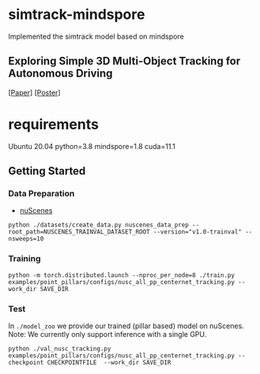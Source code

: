 # simtrack-mindspore
Implemented the simtrack model based on mindspore
## Exploring Simple 3D Multi-Object Tracking for Autonomous Driving

[[Paper]](https://arxiv.org/pdf/2108.10312.pdf) [[Poster]](poster.pdf)

# requirements
Ubuntu 20.04
python=3.8
mindspore=1.8
cuda=11.1

## Getting Started

### Data Preparation 
* [nuScenes](https://www.nuscenes.org)
```
python ./datasets/create_data.py nuscenes_data_prep --root_path=NUSCENES_TRAINVAL_DATASET_ROOT --version="v1.0-trainval" --nsweeps=10
```

### Training
```
python -m torch.distributed.launch --nproc_per_node=8 ./train.py examples/point_pillars/configs/nusc_all_pp_centernet_tracking.py --work_dir SAVE_DIR
```

### Test
In `./model_zoo` we provide our trained (pillar based) model on nuScenes.          
Note: We currently only support inference with a single GPU.
```
python ./val_nusc_tracking.py examples/point_pillars/configs/nusc_all_pp_centernet_tracking.py --checkpoint CHECKPOINTFILE  --work_dir SAVE_DIR
```
